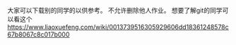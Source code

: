大家可以下载别的同学的以供参考。
不允许删除他人作业。
想要了解git的同学可以看这个  https://www.liaoxuefeng.com/wiki/0013739516305929606dd18361248578c67b8067c8c017b000
